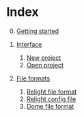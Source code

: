 # Index

0. <a href="start/gettingstarted.md"> Getting started </a>

1. <a href="interface/index.md"> Interface </a>

    1. <a href="interface/new_project.md"> New project</a>
    2. <a href="interface/open_project.md"> Open project</a>

2. <a href="formats/index.md"> File formats </a>

    1. <a href="formats/relight.md"> Relight file format </a>
    2. <a href="formats/config.md"> Relight config file </a>
    3. <a href="formats/dome.md"> Dome file format </a>

